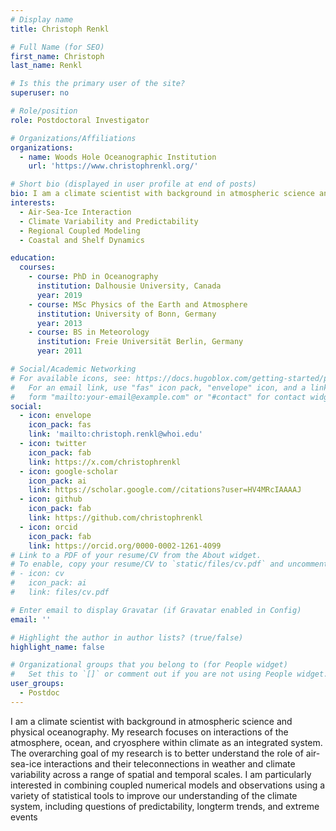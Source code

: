 ```yaml
---
# Display name
title: Christoph Renkl

# Full Name (for SEO)
first_name: Christoph
last_name: Renkl

# Is this the primary user of the site?
superuser: no

# Role/position
role: Postdoctoral Investigator

# Organizations/Affiliations
organizations:
  - name: Woods Hole Oceanographic Institution
    url: 'https://www.christophrenkl.org/'

# Short bio (displayed in user profile at end of posts)
bio: I am a climate scientist with background in atmospheric science and physical oceanography. My research focuses on interactions of the atmosphere, ocean, and cryosphere within climate as an integrated system. The overarching goal of my research is to better understand the role of air-sea-ice interactions and their teleconnections in weather and climate variability across a range of spatial and temporal scales. I am particularly interested in combining coupled numerical models and observations using a variety of statistical tools to improve our understanding of the climate system, including questions of predictability, longterm trends, and extreme events.
interests:
  - Air-Sea-Ice Interaction
  - Climate Variability and Predictability
  - Regional Coupled Modeling
  - Coastal and Shelf Dynamics

education:
  courses:
    - course: PhD in Oceanography
      institution: Dalhousie University, Canada
      year: 2019
    - course: MSc Physics of the Earth and Atmosphere
      institution: University of Bonn, Germany
      year: 2013
    - course: BS in Meteorology
      institution: Freie Universität Berlin, Germany
      year: 2011

# Social/Academic Networking
# For available icons, see: https://docs.hugoblox.com/getting-started/page-builder/#icons
#   For an email link, use "fas" icon pack, "envelope" icon, and a link in the
#   form "mailto:your-email@example.com" or "#contact" for contact widget.
social:
  - icon: envelope
    icon_pack: fas
    link: 'mailto:christoph.renkl@whoi.edu'
  - icon: twitter
    icon_pack: fab
    link: https://x.com/christophrenkl
  - icon: google-scholar
    icon_pack: ai
    link: https://scholar.google.com//citations?user=HV4MRcIAAAAJ
  - icon: github
    icon_pack: fab
    link: https://github.com/christophrenkl
  - icon: orcid
    icon_pack: fab
    link: https://orcid.org/0000-0002-1261-4099
# Link to a PDF of your resume/CV from the About widget.
# To enable, copy your resume/CV to `static/files/cv.pdf` and uncomment the lines below.
# - icon: cv
#   icon_pack: ai
#   link: files/cv.pdf

# Enter email to display Gravatar (if Gravatar enabled in Config)
email: ''

# Highlight the author in author lists? (true/false)
highlight_name: false

# Organizational groups that you belong to (for People widget)
#   Set this to `[]` or comment out if you are not using People widget.
user_groups:
  - Postdoc
---
```


I am a climate scientist with background in atmospheric science and physical oceanography. My research focuses on interactions of the atmosphere, ocean, and cryosphere within climate as an integrated system. The overarching goal of my research is to better understand the role of air-sea-ice interactions and their teleconnections in weather and climate variability across a range of spatial and temporal scales. I am particularly interested in combining coupled numerical models and observations using a variety of statistical tools to improve our understanding of the climate system, including questions of predictability, longterm trends, and extreme events